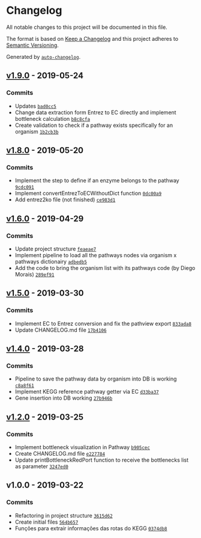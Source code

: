 # Changelog

All notable changes to this project will be documented in this file.

The format is based on [Keep a Changelog](http://keepachangelog.com/en/1.0.0/)
and this project adheres to [Semantic Versioning](http://semver.org/spec/v2.0.0.html).

Generated by [`auto-changelog`](https://github.com/CookPete/auto-changelog).

## [v1.9.0](https://github.com/igorabrandao/kegg-pathway-bottleneck/compare/v1.8.0...v1.9.0) - 2019-05-24

### Commits

- Updates [`bad0cc5`](https://github.com/igorabrandao/kegg-pathway-bottleneck/commit/bad0cc5b4ee17ffef79f8f95a1e87633cfbfb73c)
- Change data extraction form Entrez to EC directly and implement bottleneck calculation [`b8c8cfa`](https://github.com/igorabrandao/kegg-pathway-bottleneck/commit/b8c8cfa7ed1bcac83aea47b29f3f93aa805630b2)
- Create validation to check if a pathway exists specifically for an organism [`1b2cb3b`](https://github.com/igorabrandao/kegg-pathway-bottleneck/commit/1b2cb3bb3bc19cbd51abb04c29bdd64f25a51b22)

## [v1.8.0](https://github.com/igorabrandao/kegg-pathway-bottleneck/compare/v1.6.0...v1.8.0) - 2019-05-20

### Commits

- Implement the step to define if an enzyme belongs to the pathway [`9cdc091`](https://github.com/igorabrandao/kegg-pathway-bottleneck/commit/9cdc091b32dfea02e5b33429dca07c05f529ff22)
- Implement convertEntrezToECWithoutDict function [`0dc00a9`](https://github.com/igorabrandao/kegg-pathway-bottleneck/commit/0dc00a9cf75766490d5c42696a190cdc08bff55d)
- Add entrez2ko file (not finished) [`ce983d1`](https://github.com/igorabrandao/kegg-pathway-bottleneck/commit/ce983d12d371c0f843608e6f8c12b4f39191a0c7)

## [v1.6.0](https://github.com/igorabrandao/kegg-pathway-bottleneck/compare/v1.5.0...v1.6.0) - 2019-04-29

### Commits

- Update project structure [`feaeae7`](https://github.com/igorabrandao/kegg-pathway-bottleneck/commit/feaeae7bd1fefb8ee3af50af84bdaf7302937074)
- Implement pipeline to load all the pathways nodes via organism x pathways dictionairy [`adbedb5`](https://github.com/igorabrandao/kegg-pathway-bottleneck/commit/adbedb5e9bd7d8fe86d51726972340a86cd24c8e)
- Add the code to bring the organism list with its pathways code (by Diego Morais) [`289ef91`](https://github.com/igorabrandao/kegg-pathway-bottleneck/commit/289ef910006ca8fa18ce5fa076aaa5f913ea8ded)

## [v1.5.0](https://github.com/igorabrandao/kegg-pathway-bottleneck/compare/v1.4.0...v1.5.0) - 2019-03-30

### Commits

- Implement EC to Entrez conversion and fix the pathview export [`833ada8`](https://github.com/igorabrandao/kegg-pathway-bottleneck/commit/833ada848ec1a02244cf2df110ef509a7542e853)
- Update CHANGELOG.md file [`17b4106`](https://github.com/igorabrandao/kegg-pathway-bottleneck/commit/17b41066d7f5ffe73f4cc17064a485e2071c8eac)

## [v1.4.0](https://github.com/igorabrandao/kegg-pathway-bottleneck/compare/v1.2.0...v1.4.0) - 2019-03-28

### Commits

- Pipeline to save the pathway data by organism into DB is working [`c8a8f61`](https://github.com/igorabrandao/kegg-pathway-bottleneck/commit/c8a8f61d7b46eec3eefa149d83b883dc0f4f4196)
- Implement KEGG reference pathway getter via EC [`d33ba37`](https://github.com/igorabrandao/kegg-pathway-bottleneck/commit/d33ba3759629d29460fb0bbc54506ef4dc7c303b)
- Gene insertion into DB working [`27b946b`](https://github.com/igorabrandao/kegg-pathway-bottleneck/commit/27b946b8b5bd1f0ad379edea40f6215e634528b8)

## [v1.2.0](https://github.com/igorabrandao/kegg-pathway-bottleneck/compare/v1.0.0...v1.2.0) - 2019-03-25

### Commits

- Implement bottleneck visualization in Pathway [`b905cec`](https://github.com/igorabrandao/kegg-pathway-bottleneck/commit/b905cec428e3d8edece65fb4a3f0b8bcf160f41f)
- Create CHANGELOG.md file [`e227784`](https://github.com/igorabrandao/kegg-pathway-bottleneck/commit/e2277847236afb7dbcef9933c8c5d784fad51c76)
- Update printBottleneckRedPort function to receive the bottlenecks list as parameter [`3247ed0`](https://github.com/igorabrandao/kegg-pathway-bottleneck/commit/3247ed0d1496cee7eb4e0fe4c028ef7e96f0bfee)

## v1.0.0 - 2019-03-22

### Commits

- Refactoring in project structure [`3615d62`](https://github.com/igorabrandao/kegg-pathway-bottleneck/commit/3615d629a5592b65d33294e9cd6dc734d2da8a7a)
- Create initial files [`564b657`](https://github.com/igorabrandao/kegg-pathway-bottleneck/commit/564b6574b83de695d23bff825c5db31450a97983)
- Funções para extrair informações das rotas do KEGG [`0374db8`](https://github.com/igorabrandao/kegg-pathway-bottleneck/commit/0374db864aa0e5d915b12ff3df2634631f83b149)
